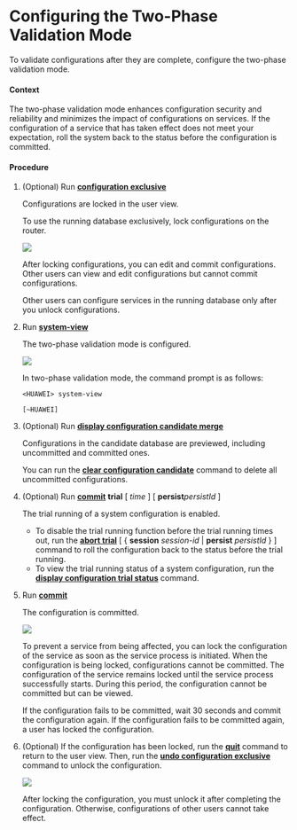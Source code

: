 Configuring the Two-Phase Validation Mode
=========================================

To validate configurations after they are complete, configure the two-phase validation mode.

#### Context

The two-phase validation mode enhances configuration security and reliability and minimizes the impact of configurations on services. If the configuration of a service that has taken effect does not meet your expectation, roll the system back to the status before the configuration is committed.


#### Procedure

1. (Optional) Run [**configuration exclusive**](cmdqueryname=configuration+exclusive)
   
   
   
   Configurations are locked in the user view.
   
   
   
   To use the running database exclusively, lock configurations on the router.
   
   ![](../../../../public_sys-resources/notice_3.0-en-us.png) 
   
   After locking configurations, you can edit and commit configurations. Other users can view and edit configurations but cannot commit configurations.
   
   Other users can configure services in the running database only after you unlock configurations.
2. Run [**system-view**](cmdqueryname=system-view)
   
   
   
   The two-phase validation mode is configured.
   
   
   
   ![](../../../../public_sys-resources/note_3.0-en-us.png) 
   
   In two-phase validation mode, the command prompt is as follows:
   
   ```
   <HUAWEI> system-view
   ```
   ```
   [~HUAWEI] 
   ```
3. (Optional) Run [**display configuration candidate merge**](cmdqueryname=display+configuration+candidate+merge)
   
   
   
   Configurations in the candidate database are previewed, including uncommitted and committed ones.
   
   
   
   You can run the [**clear configuration candidate**](cmdqueryname=clear+configuration+candidate) command to delete all uncommitted configurations.
4. (Optional) Run [**commit**](cmdqueryname=commit) **trial** [ *time* ] [ **persist***persistId* ]
   
   
   
   The trial running of a system configuration is enabled.
   
   
   
   * To disable the trial running function before the trial running times out, run the [**abort trial**](cmdqueryname=abort+trial) [ { **session** *session-id* | **persist** *persistId* } ] command to roll the configuration back to the status before the trial running.
   * To view the trial running status of a system configuration, run the [**display configuration trial status**](cmdqueryname=display+configuration+trial+status) command.
5. Run [**commit**](cmdqueryname=commit)
   
   
   
   The configuration is committed.
   
   
   
   ![](../../../../public_sys-resources/note_3.0-en-us.png) 
   
   To prevent a service from being affected, you can lock the configuration of the service as soon as the service process is initiated. When the configuration is being locked, configurations cannot be committed. The configuration of the service remains locked until the service process successfully starts. During this period, the configuration cannot be committed but can be viewed.
   
   If the configuration fails to be committed, wait 30 seconds and commit the configuration again. If the configuration fails to be committed again, a user has locked the configuration.
6. (Optional) If the configuration has been locked, run the [**quit**](cmdqueryname=quit) command to return to the user view. Then, run the [**undo configuration exclusive**](cmdqueryname=undo+configuration+exclusive) command to unlock the configuration.
   
   ![](../../../../public_sys-resources/notice_3.0-en-us.png) 
   
   After locking the configuration, you must unlock it after completing the configuration. Otherwise, configurations of other users cannot take effect.